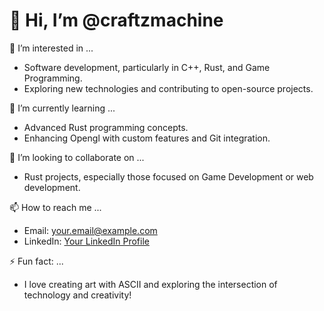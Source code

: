 # 👋 Hi, I’m @craftzmachine

👀 I’m interested in ...
- Software development, particularly in C++, Rust, and Game Programming.
- Exploring new technologies and contributing to open-source projects.

🌱 I’m currently learning ...
- Advanced Rust programming concepts.
- Enhancing Opengl with custom features and Git integration.

💞️ I’m looking to collaborate on ...
- Rust projects, especially those focused on Game Development or web development.

📫 How to reach me ...
- Email: your.email@example.com
- LinkedIn: [Your LinkedIn Profile](https://www.linkedin.com/in/your-profile)


⚡ Fun fact: ...
- I love creating art with ASCII and exploring the intersection of technology and creativity!

<!---
craftzmachine/craftzmachine is a ✨ special ✨ repository because its `README.md` (this file) appears on your GitHub profile.
You can click the Preview link to take a look at your changes.
--->
